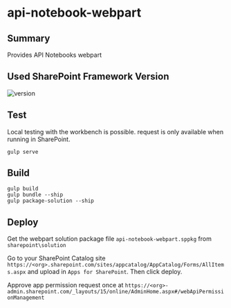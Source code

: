# api-notebook-webpart

## Summary

Provides API Notebooks webpart

## Used SharePoint Framework Version

![version](https://img.shields.io/badge/version-1.12-green.svg)

## Test 

Local testing with the workbench is possible. request is only available when running in SharePoint.

```
gulp serve 
```


## Build 

```
gulp build 
gulp bundle --ship
gulp package-solution --ship
```


## Deploy

Get the webpart solution package file `api-notebook-webpart.sppkg` from `sharepoint\solution`

Go to your SharePoint Catalog site `https://<org>.sharepoint.com/sites/appcatalog/AppCatalog/Forms/AllItems.aspx` and upload in `Apps for SharePoint`. Then click deploy.

Approve app permission request once at `https://<org>-admin.sharepoint.com/_layouts/15/online/AdminHome.aspx#/webApiPermissionManagement`